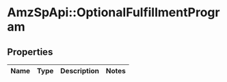 # AmzSpApi::OptionalFulfillmentProgram

## Properties
Name | Type | Description | Notes
------------ | ------------- | ------------- | -------------

